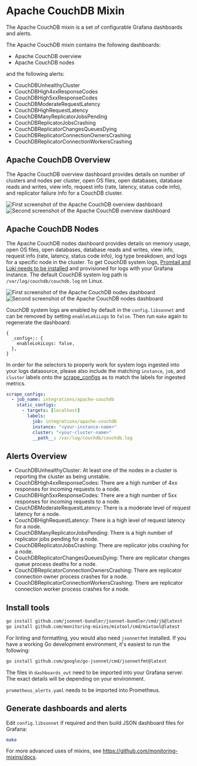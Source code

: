 # Apache CouchDB Mixin

The Apache CouchDB mixin is a set of configurable Grafana dashboards and alerts.

The Apache CouchDB mixin contains the following dashboards:

- Apache CouchDB overview
- Apache CouchDB nodes

and the following alerts:

- CouchDBUnhealthyCluster
- CouchDBHigh4xxResponseCodes
- CouchDBHigh5xxResponseCodes
- CouchDBModerateRequestLatency
- CouchDBHighRequestLatency
- CouchDBManyReplicatorJobsPending
- CouchDBReplicatorJobsCrashing
- CouchDBReplicatorChangesQueuesDying
- CouchDBReplicatorConnectionOwnersCrashing
- CouchDBReplicatorConnectionWorkersCrashing

## Apache CouchDB Overview

The Apache CouchDB overview dashboard provides details on number of clusters and nodes per cluster, open OS files, open databases, database reads and writes, view info, request info (rate, latency, status code info), and replicator failure info for a CouchDB cluster.

![First screenshot of the Apache CouchDB overview dashboard](https://storage.googleapis.com/grafanalabs-integration-assets/apache-couchdb/screenshots/couchdb_overview_1.png)
![Second screenshot of the Apache CouchDB overview dashboard](https://storage.googleapis.com/grafanalabs-integration-assets/apache-couchdb/screenshots/couchdb_overview_2.png)

## Apache CouchDB Nodes

The Apache CouchDB nodes dashboard provides details on memory usage, open OS files, open databases, database reads and writes, view info, request info (rate, latency, status code info), log type breakdown, and logs for a specific node in the cluster. To get CouchDB system logs, [Promtail and Loki needs to be installed](https://grafana.com/docs/loki/latest/installation/) and provisioned for logs with your Grafana instance. The default CouchDB system log path is `/var/log/couchdb/couchdb.log` on Linux.

![First screenshot of the Apache CouchDB nodes dashboard](https://storage.googleapis.com/grafanalabs-integration-assets/apache-couchdb/screenshots/couchdb_nodes_1.png)
![Second screenshot of the Apache CouchDB nodes dashboard](https://storage.googleapis.com/grafanalabs-integration-assets/apache-couchdb/screenshots/couchdb_nodes_2.png)

CouchDB system logs are enabled by default in the `config.libsonnet` and can be removed by setting `enableLokiLogs` to `false`. Then run `make` again to regenerate the dashboard:

```
{
  _config+:: {
    enableLokiLogs: false,
  },
}
```

In order for the selectors to properly work for system logs ingested into your logs datasource, please also include the matching `instance`, `job`, and `cluster` labels onto the [scrape_configs](https://grafana.com/docs/loki/latest/clients/promtail/configuration/#scrape_configs) as to match the labels for ingested metrics.

```yaml
scrape_configs:
  - job_name: integrations/apache-couchdb
    static_configs:
      - targets: [localhost]
        labels:
          job: integrations/apache-couchdb
          instance: "<your-instance-name>"
          cluster: "<your-cluster-name>"
          __path__: /var/log/couchdb/couchdb.log
```

## Alerts Overview

- CouchDBUnhealthyCluster: At least one of the nodes in a cluster is reporting the cluster as being unstable.
- CouchDBHigh4xxResponseCodes: There are a high number of 4xx responses for incoming requests to a node.
- CouchDBHigh5xxResponseCodes: There are a high number of 5xx responses for incoming requests to a node.
- CouchDBModerateRequestLatency: There is a moderate level of request latency for a node.
- CouchDBHighRequestLatency: There is a high level of request latency for a node.
- CouchDBManyReplicatorJobsPending: There is a high number of replicator jobs pending for a node.
- CouchDBReplicatorJobsCrashing: There are replicator jobs crashing for a node.
- CouchDBReplicatorChangesQueuesDying: There are replicator changes queue process deaths for a node.
- CouchDBReplicatorConnectionOwnersCrashing: There are replicator connection owner process crashes for a node.
- CouchDBReplicatorConnectionWorkersCrashing: There are replicator connection worker process crashes for a node.

## Install tools

```bash
go install github.com/jsonnet-bundler/jsonnet-bundler/cmd/jb@latest
go install github.com/monitoring-mixins/mixtool/cmd/mixtool@latest
```

For linting and formatting, you would also need `jsonnetfmt` installed. If you
have a working Go development environment, it's easiest to run the following:

```bash
go install github.com/google/go-jsonnet/cmd/jsonnetfmt@latest
```

The files in `dashboards_out` need to be imported
into your Grafana server. The exact details will be depending on your environment.

`prometheus_alerts.yaml` needs to be imported into Prometheus.

## Generate dashboards and alerts

Edit `config.libsonnet` if required and then build JSON dashboard files for Grafana:

```bash
make
```

For more advanced uses of mixins, see
https://github.com/monitoring-mixins/docs.
